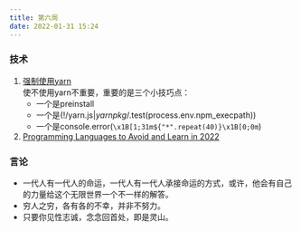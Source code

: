 ```yaml
---
title: 第六周
date: 2022-01-31 15:24
---
```


### 技术
1. [强制使用yarn](https://github.com/justjavac/please-use-yarn)<br />
  使不使用yarn不重要，重要的是三个小技巧点：<br />
    - 一个是preinstall
    - 一个是(!/yarn\.js$|yarnpkg$/.test(process.env.npm_execpath))
    - 一个是console.error(`\x1B[1;31m${"*".repeat(40)}\x1B[0;0m`)
2. [Programming Languages to Avoid and Learn in 2022](https://medium.com/@zriyans/programming-languages-to-avoid-and-learn-in-2022-ace5cf9fd11b)

  
### 言论
- 一代人有一代人的命运，一代人有一代人承接命运的方式，或许，他会有自己的力量给这个无限世界一个不一样的解答。
- 穷人之穷，各有各的不幸，并非不努力。
- 只要你见性志诚，念念回首处，即是灵山。
